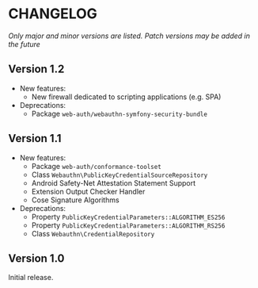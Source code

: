 CHANGELOG
=========

*Only major and minor versions are listed.*
*Patch versions may be added in the future* 

Version 1.2
-----------

* New features:
    * New firewall dedicated to scripting applications (e.g. SPA)
* Deprecations:
    * Package `web-auth/webauthn-symfony-security-bundle`

Version 1.1
-----------

* New features:
    * Package `web-auth/conformance-toolset`
    * Class `Webauthn\PublicKeyCredentialSourceRepository`
    * Android Safety-Net Attestation Statement Support
    * Extension Output Checker Handler
    * Cose Signature Algorithms
* Deprecations:
    * Property `PublicKeyCredentialParameters::ALGORITHM_ES256`
    * Property `PublicKeyCredentialParameters::ALGORITHM_RS256`
    * Class `Webauthn\CredentialRepository`

Version 1.0
-----------

Initial release.
